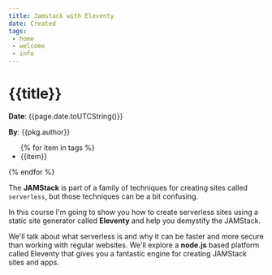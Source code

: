 ```yaml
---
title: Jamstack with Eleventy
date: Created
tags:
 - home
 - welcome
 - info
---
```


# {{title}}
**Date**: {{page.date.toUTCString()}}

**By**: {{pkg.author}}

<ul>
{% for item in tags %}
<li> {{item}} </li>
</ul>
{% endfor %}

The **JAMStack** is part of a family of techniques for creating sites called `serverless`, but those techniques can be a bit confusing.

In this course I'm going to show you how to create serverless sites using a static site generator called **Eleventy** and help you demystify the JAMStack.

We'll talk about what serverless is and why it can be faster and more secure than working with regular websites. We'll explore a **node.js** based platform called Eleventy that gives you a fantastic engine for creating JAMStack sites and apps.